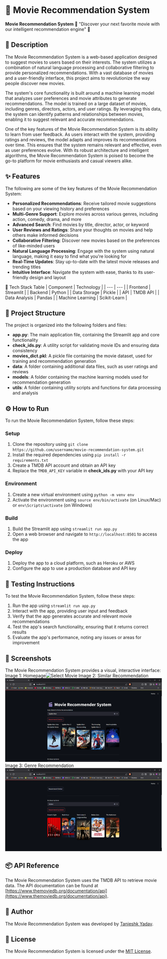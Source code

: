 🚀 Movie Recommendation System 
=========================
**Movie Recommendation System** 🎥
"Discover your next favorite movie with our intelligent recommendation engine" 🤖

📖 Description
---------------
The Movie Recommendation System is a web-based application designed to suggest movies to users based on their interests. The system utilizes a combination of natural language processing and collaborative filtering to provide personalized recommendations. With a vast database of movies and a user-friendly interface, this project aims to revolutionize the way people discover new movies.

The system's core functionality is built around a machine learning model that analyzes user preferences and movie attributes to generate recommendations. The model is trained on a large dataset of movies, including genres, directors, actors, and user ratings. By leveraging this data, the system can identify patterns and relationships between movies, enabling it to suggest relevant and accurate recommendations.

One of the key features of the Movie Recommendation System is its ability to learn from user feedback. As users interact with the system, providing ratings and reviews, the model adapts and improves its recommendations over time. This ensures that the system remains relevant and effective, even as user preferences evolve. With its robust architecture and intelligent algorithms, the Movie Recommendation System is poised to become the go-to platform for movie enthusiasts and casual viewers alike.

✨ Features
---------
The following are some of the key features of the Movie Recommendation System:
* **Personalized Recommendations**: Receive tailored movie suggestions based on your viewing history and preferences
* **Multi-Genre Support**: Explore movies across various genres, including action, comedy, drama, and more
* **Advanced Search**: Find movies by title, director, actor, or keyword
* **User Reviews and Ratings**: Share your thoughts on movies and help others make informed decisions
* **Collaborative Filtering**: Discover new movies based on the preferences of like-minded users
* **Natural Language Processing**: Engage with the system using natural language, making it easy to find what you're looking for
* **Real-Time Updates**: Stay up-to-date with the latest movie releases and trending titles
* **Intuitive Interface**: Navigate the system with ease, thanks to its user-friendly design and layout

🧰 Tech Stack Table
| Component | Technology |
| --- | --- |
| Frontend | Streamlit |
| Backend | Python |
| Data Storage | Pickle |
| API | TMDB API |
| Data Analysis | Pandas |
| Machine Learning | Scikit-Learn |

📁 Project Structure
-------------------
The project is organized into the following folders and files:
* **app.py**: The main application file, containing the Streamlit app and core functionality
* **check_ids.py**: A utility script for validating movie IDs and ensuring data consistency
* **movies_dict.pkl**: A pickle file containing the movie dataset, used for training and recommendation generation
* **data**: A folder containing additional data files, such as user ratings and reviews
* **models**: A folder containing the machine learning models used for recommendation generation
* **utils**: A folder containing utility scripts and functions for data processing and analysis

⚙️ How to Run
-------------
To run the Movie Recommendation System, follow these steps:
### Setup
1. Clone the repository using `git clone https://github.com/username/movie-recommendation-system.git`
2. Install the required dependencies using `pip install -r requirements.txt`
3. Create a TMDB API account and obtain an API key
4. Replace the `TMDB_API_KEY` variable in **check_ids.py** with your API key

### Environment
1. Create a new virtual environment using `python -m venv env`
2. Activate the environment using `source env/bin/activate` (on Linux/Mac) or `env\Scripts\activate` (on Windows)

### Build
1. Build the Streamlit app using `streamlit run app.py`
2. Open a web browser and navigate to `http://localhost:8501` to access the app

### Deploy
1. Deploy the app to a cloud platform, such as Heroku or AWS
2. Configure the app to use a production database and API key

🧪 Testing Instructions
-------------------
To test the Movie Recommendation System, follow these steps:
1. Run the app using `streamlit run app.py`
2. Interact with the app, providing user input and feedback
3. Verify that the app generates accurate and relevant movie recommendations
4. Test the app's search functionality, ensuring that it returns correct results
5. Evaluate the app's performance, noting any issues or areas for improvement

📸 Screenshots
-------------
The Movie Recommendation System provides a visual, interactive interface:
Image 1: Homepage![Select Movie](Select%20Movie.png)
Image 2: Similar Recommendation![Similars](screenshots/Similars.png)
Image 3: Genre Recommendation![Genre](screenshots/Genre.png)

📦 API Reference
----------------
The Movie Recommendation System uses the TMDB API to retrieve movie data. The API documentation can be found at [https://www.themoviedb.org/documentation/api](https://www.themoviedb.org/documentation/api).

👤 Author
--------
The Movie Recommendation System was developed by [Tanieshk Yadav](https://github.com/tanieshk).

📝 License
--------
The Movie Recommendation System is licensed under the [MIT License](https://opensource.org/licenses/MIT).
